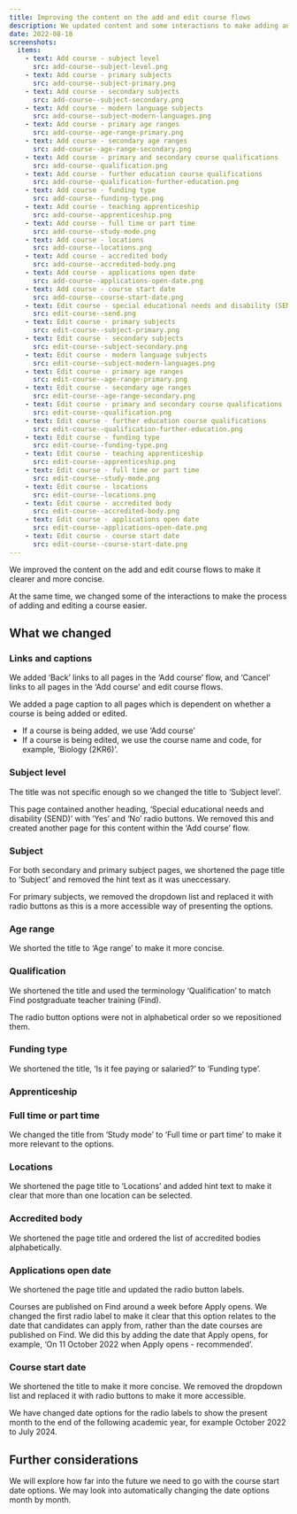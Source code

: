 ```yaml
---
title: Improving the content on the add and edit course flows
description: We updated content and some interactions to make adding and editing a course clearer
date: 2022-08-18
screenshots:
  items:
    - text: Add course - subject level
      src: add-course--subject-level.png
    - text: Add course - primary subjects
      src: add-course--subject-primary.png
    - text: Add course - secondary subjects
      src: add-course--subject-secondary.png
    - text: Add course - modern language subjects
      src: add-course--subject-modern-languages.png
    - text: Add course - primary age ranges
      src: add-course--age-range-primary.png
    - text: Add course - secondary age ranges
      src: add-course--age-range-secondary.png
    - text: Add course - primary and secondary course qualifications
      src: add-course--qualification.png
    - text: Add course - further education course qualifications
      src: add-course--qualification-further-education.png
    - text: Add course - funding type
      src: add-course--funding-type.png
    - text: Add course - teaching apprenticeship
      src: add-course--apprenticeship.png
    - text: Add course - full time or part time
      src: add-course--study-mode.png
    - text: Add course - locations
      src: add-course--locations.png
    - text: Add course - accredited body
      src: add-course--accredited-body.png
    - text: Add course - applications open date
      src: add-course--applications-open-date.png
    - text: Add course - course start date
      src: add-course--course-start-date.png
    - text: Edit course - special educational needs and disability (SEND)
      src: edit-course--send.png
    - text: Edit course - primary subjects
      src: edit-course--subject-primary.png
    - text: Edit course - secondary subjects
      src: edit-course--subject-secondary.png
    - text: Edit course - modern language subjects
      src: edit-course--subject-modern-languages.png
    - text: Edit course - primary age ranges
      src: edit-course--age-range-primary.png
    - text: Edit course - secondary age ranges
      src: edit-course--age-range-secondary.png
    - text: Edit course - primary and secondary course qualifications
      src: edit-course--qualification.png
    - text: Edit course - further education course qualifications
      src: edit-course--qualification-further-education.png
    - text: Edit course - funding type
      src: edit-course--funding-type.png
    - text: Edit course - teaching apprenticeship
      src: edit-course--apprenticeship.png
    - text: Edit course - full time or part time
      src: edit-course--study-mode.png
    - text: Edit course - locations
      src: edit-course--locations.png
    - text: Edit course - accredited body
      src: edit-course--accredited-body.png
    - text: Edit course - applications open date
      src: edit-course--applications-open-date.png
    - text: Edit course - course start date
      src: edit-course--course-start-date.png
---
```


We improved the content on the add and edit course flows to make it clearer and more concise.

At the same time, we changed some of the interactions to make the process of adding and editing a course easier.

## What we changed

### Links and captions

We added ‘Back’ links to all pages in the ‘Add course’ flow, and ‘Cancel’ links to all pages in the ‘Add course’ and edit course flows.

We added a page caption to all pages which is dependent on whether a course is being added or edited.

- If a course is being added, we use ‘Add course’
- If a course is being edited, we use the course name and code, for example, ‘Biology (2KR6)’.

### Subject level

The title was not specific enough so we changed the title to ‘Subject level’.

This page contained another heading, ‘Special educational needs and disability (SEND)’ with ‘Yes’ and ‘No’ radio buttons. We removed this and created another page for this content within the ‘Add course’ flow.

### Subject

For both secondary and primary subject pages, we shortened the page title to ‘Subject’ and removed the hint text as it was uneccessary.

For primary subjects, we removed the dropdown list and replaced it with radio buttons as this is a more accessible way of presenting the options.

### Age range

We shorted the title to ‘Age range’ to make it more concise.

### Qualification

We shortened the title and used the terminology ‘Qualification’ to match Find postgraduate teacher training (Find).

The radio button options were not in alphabetical order so we repositioned them.

### Funding type

We shortened the title, ‘Is it fee paying or salaried?’ to ‘Funding type’.

### Apprenticeship


### Full time or part time

We changed the title from ‘Study mode’ to ‘Full time or part time’ to make it more relevant to the options.

### Locations

We shortened the page title to ‘Locations’ and added hint text to make it clear that more than one location can be selected.

### Accredited body

We shortened the page title and ordered the list of accredited bodies alphabetically.

### Applications open date

We shortened the page title and updated the radio button labels.

Courses are published on Find around a week before Apply opens. We changed the first radio label to make it clear that this option relates to the date that candidates can apply from, rather than the date courses are published on Find. We did this by adding the date that Apply opens, for example, ‘On 11 October 2022 when Apply opens - recommended’.

### Course start date

We shortened the title to make it more concise. We removed the dropdown list and replaced it with radio buttons to make it more accessible.

We have changed date options for the radio labels to show the present month to the end of the following academic year, for example October 2022 to July 2024.

## Further considerations

We will explore how far into the future we need to go with the course start date options. We may look into automatically changing the date options month by month.
